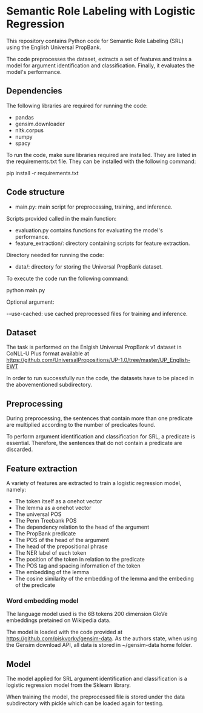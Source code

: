 # Semantic Role Labeling with Logistic Regression

This repository contains Python code for Semantic Role Labeling (SRL) using the English Universal PropBank.

The code preprocesses the dataset, extracts a set of features and trains a model for argument identification and classification. Finally, it evaluates the model's performance.

## Dependencies

The following libraries are required for running the code:
- pandas
- gensim.downloader
- nltk.corpus
- numpy
- spacy

To run the code, make sure libraries required are installed. They are listed in the requirements.txt file.
They can be installed with the following command:

pip install -r requirements.txt


## Code structure

- main.py: main script for preprocessing, training, and inference.

Scripts provided called in the main function:
- evaluation.py contains functions for evaluating the model's performance.
- feature_extraction/: directory containing scripts for feature extraction.

Directory needed for running the code:
- data/: directory for storing the Universal PropBank dataset.

To execute the code run the following command:

python main.py

Optional argument:

--use-cached: use cached preprocessed files for training and inference.

## Dataset

The task is performed on the Enlgish Universal PropBank v1 dataset in CoNLL-U Plus format available at https://github.com/UniversalPropositions/UP-1.0/tree/master/UP_English-EWT

In order to run successfully run the code, the datasets have to be placed in the abovementioned subdirectory.

## Preprocessing

During preprocessing, the sentences that contain more than one predicate are multiplied according to the number of predicates found.

To perform argument identification and classification for SRL, a predicate is essential. Therefore, the sentences that do not contain a predicate are discarded.

## Feature extraction

A variety of features are extracted to train a logistic regression model, namely:

- The token itself as a onehot vector
- The lemma as a onehot vector
- The universal POS
- The Penn Treebank POS
- The dependency relation to the head of the argument
- The PropBank predicate
- The POS of the head of the argument
- The head of the prepositional phrase
- The NER label of each token
- The position of the token in relation to the predicate
- The POS tag and spacing information of the token
- The embedding of the lemma         
- The cosine similarity of the embedding of the lemma and the embeding of the predicate 

### Word embedding model

The language model used is the 6B tokens 200 dimension GloVe embeddings pretained on Wikipedia data.

The model is loaded with the code provided at https://github.com/piskvorky/gensim-data. As the authors state, when using the Gensim download API, all data is stored in ~/gensim-data home folder.

## Model

The model applied for SRL argument identification and classification is a logistic regression model from the Sklearn library.

When training the model, the preprocessed file is stored under the data subdirectory with pickle which can be loaded again for testing.

              





